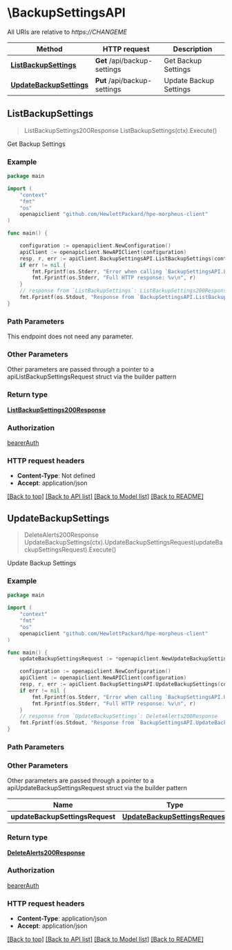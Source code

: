 # \BackupSettingsAPI

All URIs are relative to *https://CHANGEME*

Method | HTTP request | Description
------------- | ------------- | -------------
[**ListBackupSettings**](BackupSettingsAPI.md#ListBackupSettings) | **Get** /api/backup-settings | Get Backup Settings
[**UpdateBackupSettings**](BackupSettingsAPI.md#UpdateBackupSettings) | **Put** /api/backup-settings | Update Backup Settings



## ListBackupSettings

> ListBackupSettings200Response ListBackupSettings(ctx).Execute()

Get Backup Settings



### Example

```go
package main

import (
	"context"
	"fmt"
	"os"
	openapiclient "github.com/HewlettPackard/hpe-morpheus-client"
)

func main() {

	configuration := openapiclient.NewConfiguration()
	apiClient := openapiclient.NewAPIClient(configuration)
	resp, r, err := apiClient.BackupSettingsAPI.ListBackupSettings(context.Background()).Execute()
	if err != nil {
		fmt.Fprintf(os.Stderr, "Error when calling `BackupSettingsAPI.ListBackupSettings``: %v\n", err)
		fmt.Fprintf(os.Stderr, "Full HTTP response: %v\n", r)
	}
	// response from `ListBackupSettings`: ListBackupSettings200Response
	fmt.Fprintf(os.Stdout, "Response from `BackupSettingsAPI.ListBackupSettings`: %v\n", resp)
}
```

### Path Parameters

This endpoint does not need any parameter.

### Other Parameters

Other parameters are passed through a pointer to a apiListBackupSettingsRequest struct via the builder pattern


### Return type

[**ListBackupSettings200Response**](ListBackupSettings200Response.md)

### Authorization

[bearerAuth](../README.md#bearerAuth)

### HTTP request headers

- **Content-Type**: Not defined
- **Accept**: application/json

[[Back to top]](#) [[Back to API list]](../README.md#documentation-for-api-endpoints)
[[Back to Model list]](../README.md#documentation-for-models)
[[Back to README]](../README.md)


## UpdateBackupSettings

> DeleteAlerts200Response UpdateBackupSettings(ctx).UpdateBackupSettingsRequest(updateBackupSettingsRequest).Execute()

Update Backup Settings



### Example

```go
package main

import (
	"context"
	"fmt"
	"os"
	openapiclient "github.com/HewlettPackard/hpe-morpheus-client"
)

func main() {
	updateBackupSettingsRequest := *openapiclient.NewUpdateBackupSettingsRequest() // UpdateBackupSettingsRequest |  (optional)

	configuration := openapiclient.NewConfiguration()
	apiClient := openapiclient.NewAPIClient(configuration)
	resp, r, err := apiClient.BackupSettingsAPI.UpdateBackupSettings(context.Background()).UpdateBackupSettingsRequest(updateBackupSettingsRequest).Execute()
	if err != nil {
		fmt.Fprintf(os.Stderr, "Error when calling `BackupSettingsAPI.UpdateBackupSettings``: %v\n", err)
		fmt.Fprintf(os.Stderr, "Full HTTP response: %v\n", r)
	}
	// response from `UpdateBackupSettings`: DeleteAlerts200Response
	fmt.Fprintf(os.Stdout, "Response from `BackupSettingsAPI.UpdateBackupSettings`: %v\n", resp)
}
```

### Path Parameters



### Other Parameters

Other parameters are passed through a pointer to a apiUpdateBackupSettingsRequest struct via the builder pattern


Name | Type | Description  | Notes
------------- | ------------- | ------------- | -------------
 **updateBackupSettingsRequest** | [**UpdateBackupSettingsRequest**](UpdateBackupSettingsRequest.md) |  | 

### Return type

[**DeleteAlerts200Response**](DeleteAlerts200Response.md)

### Authorization

[bearerAuth](../README.md#bearerAuth)

### HTTP request headers

- **Content-Type**: application/json
- **Accept**: application/json

[[Back to top]](#) [[Back to API list]](../README.md#documentation-for-api-endpoints)
[[Back to Model list]](../README.md#documentation-for-models)
[[Back to README]](../README.md)

